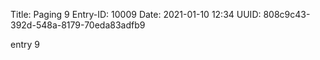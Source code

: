 Title: Paging 9
Entry-ID: 10009
Date: 2021-01-10 12:34
UUID: 808c9c43-392d-548a-8179-70eda83adfb9

entry 9
